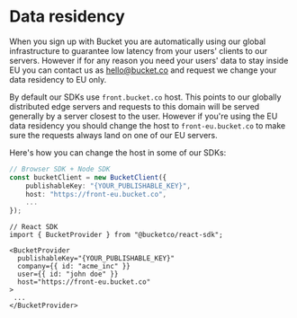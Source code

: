 # Data residency

When you sign up with Bucket you are automatically using our global infrastructure to guarantee low latency from your users' clients to our servers. However if for any reason you need your users' data to stay inside EU you can contact us as hello@bucket.co and request we change your data residency to EU only.

By default our SDKs use `front.bucket.co` host. This points to our globally distributed edge servers and requests to this domain will be served generally by a server closest to the user. However if you're using the EU data residency you should change the host to `front-eu.bucket.co` to make sure the requests always land on one of our EU servers.

Here's how you can change the host in some of our SDKs:
```ts
// Browser SDK + Node SDK
const bucketClient = new BucketClient({
    publishableKey: "{YOUR_PUBLISHABLE_KEY}",
    host: "https://front-eu.bucket.co",
    ...
});
```

```tsx
// React SDK
import { BucketProvider } from "@bucketco/react-sdk";

<BucketProvider
  publishableKey="{YOUR_PUBLISHABLE_KEY}"
  company={{ id: "acme_inc" }}
  user={{ id: "john doe" }}
  host="https://front-eu.bucket.co"
>
 ...
</BucketProvider>
```
